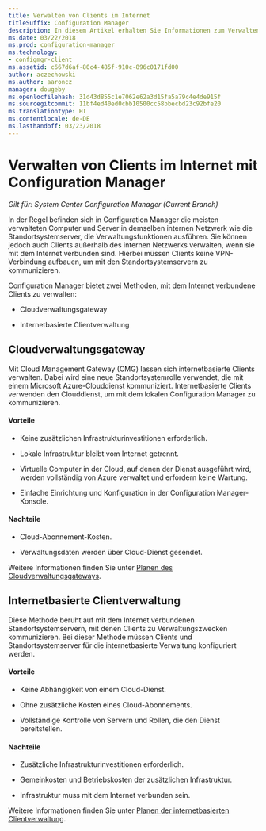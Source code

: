 ```yaml
---
title: Verwalten von Clients im Internet
titleSuffix: Configuration Manager
description: In diesem Artikel erhalten Sie Informationen zum Verwalten von Clients mithilfe von Cloud Management Gateway (CMG) und zur internetbasierten Clientverwaltung in Configuration Manager.
ms.date: 03/22/2018
ms.prod: configuration-manager
ms.technology:
- configmgr-client
ms.assetid: c667d6af-80c4-485f-910c-896c0171fd00
author: aczechowski
ms.author: aaroncz
manager: dougeby
ms.openlocfilehash: 31d43d855c1e7062e62a3d15fa5a79c4e4de915f
ms.sourcegitcommit: 11bf4ed40ed0cbb10500cc58bbecbd23c92bfe20
ms.translationtype: HT
ms.contentlocale: de-DE
ms.lasthandoff: 03/23/2018
---
```

# <a name="manage-clients-on-the-internet-with-configuration-manager"></a>Verwalten von Clients im Internet mit Configuration Manager

*Gilt für: System Center Configuration Manager (Current Branch)*

In der Regel befinden sich in Configuration Manager die meisten verwalteten Computer und Server in demselben internen Netzwerk wie die Standortsystemserver, die Verwaltungsfunktionen ausführen. Sie können jedoch auch Clients außerhalb des internen Netzwerks verwalten, wenn sie mit dem Internet verbunden sind. Hierbei müssen Clients keine VPN-Verbindung aufbauen, um mit den Standortsystemservern zu kommunizieren.

Configuration Manager bietet zwei Methoden, mit dem Internet verbundene Clients zu verwalten:

-   Cloudverwaltungsgateway

-   Internetbasierte Clientverwaltung


## <a name="cloud-management-gateway"></a>Cloudverwaltungsgateway

Mit Cloud Management Gateway (CMG) lassen sich internetbasierte Clients verwalten. Dabei wird eine neue Standortsystemrolle verwendet, die mit einem Microsoft Azure-Clouddienst kommuniziert. Internetbasierte Clients verwenden den Clouddienst, um mit dem lokalen Configuration Manager zu kommunizieren.

#### <a name="advantages"></a>Vorteile  

-   Keine zusätzlichen Infrastrukturinvestitionen erforderlich.  

-   Lokale Infrastruktur bleibt vom Internet getrennt.  

-   Virtuelle Computer in der Cloud, auf denen der Dienst ausgeführt wird, werden vollständig von Azure verwaltet und erfordern keine Wartung.  

-   Einfache Einrichtung und Konfiguration in der Configuration Manager-Konsole.  

#### <a name="disadvantages"></a>Nachteile  

-   Cloud-Abonnement-Kosten.  

-   Verwaltungsdaten werden über Cloud-Dienst gesendet.  

Weitere Informationen finden Sie unter [Planen des Cloudverwaltungsgateways](plan-cloud-management-gateway.md).  



## <a name="internet-based-client-management"></a>Internetbasierte Clientverwaltung

Diese Methode beruht auf mit dem Internet verbundenen Standortsystemservern, mit denen Clients zu Verwaltungszwecken kommunizieren. Bei dieser Methode müssen Clients und Standortsystemserver für die internetbasierte Verwaltung konfiguriert werden.

#### <a name="advantages"></a>Vorteile  

-   Keine Abhängigkeit von einem Cloud-Dienst.  

-   Ohne zusätzliche Kosten eines Cloud-Abonnements.  

-   Vollständige Kontrolle von Servern und Rollen, die den Dienst bereitstellen.  

#### <a name="disadvantages"></a>Nachteile  

-   Zusätzliche Infrastrukturinvestitionen erforderlich.  

-   Gemeinkosten und Betriebskosten der zusätzlichen Infrastruktur.  

-   Infrastruktur muss mit dem Internet verbunden sein.  

Weitere Informationen finden Sie unter [Planen der internetbasierten Clientverwaltung](plan-internet-based-client-management.md).  
